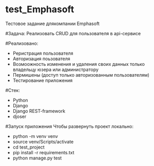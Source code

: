 # test_Emphasoft
Тестовое задание длякомпании Emphasoft

#Задача:
Реализовать CRUD для пользователя в api-сервисе

#Реализовано:
- Реристрация пользователя
- Авторизация поьзователя
- Возмоожность изменения и удаления своих данных только владельцу юзера или администратору
- Пермишены (доступ только авторизованным пользователям)
- Тестирование приложения

#Стек:
- Python
- Django
- Django REST-framework
- djoser

#Запуск приложения
Чтобы развернуть проект локально:

- python -m venv venv
- source venv/Scripts/activate
- cd test_project
- pip install -r requirements.txt
- python manage.py test
